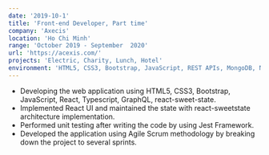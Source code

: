 ```yaml
---
date: '2019-10-1'
title: 'Front-end Developer, Part time'
company: 'Axecis'
location: 'Ho Chi Minh'
range: 'October 2019 - September  2020'
url: 'https://acexis.com/'
projects: 'Electric, Charity, Lunch, Hotel'
environment: 'HTML5, CSS3, Bootstrap, JavaScript, REST APIs, MongoDB, NestJS, GraphQL, React, Gatsby, Jest, Storybook, Agile, JIRA.'
---
```


- Developing the web application using HTML5, CSS3, Bootstrap,
JavaScript, React, Typescript, GraphQL, react-sweet-state.
- Implemented React UI and maintained the state with react-sweetstate architecture implementation.
- Performed unit testing after writing the code by using Jest
Framework.
- Developed the application using Agile Scrum methodology by
breaking down the project to several sprints.
